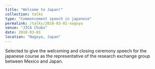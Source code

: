 ```yaml
---
title: "Welcome to Japan!"
collection: talks
type: "Commencement speech in japanese"
permalink: /talks/2018-03-01-nagoya
venue: "JICA Chubu"
date: 2018-03-01
location: "Nagoya, Japan"
---
```

Selected to give the welcoming and closing ceremony speech for the japanese course as the representative
of the research exchange group between Mexico and Japan.
